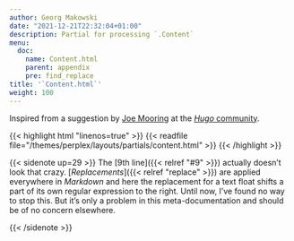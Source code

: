 ```yaml
---
author: Georg Makowski
date: "2021-12-21T22:32:04+01:00"
description: Partial for processing `.Content`
menu:
  doc:
    name: Content.html
    parent: appendix
    pre: find_replace
title: '`Content.html`'
weight: 100
---
```


Inspired from a suggestion by [Joe Mooring](https://discourse.gohugo.io/u/jmooring/summary) at the [_Hugo_ community](https://discourse.gohugo.io).

{{< highlight html "linenos=true" >}}
{{< readfile file="/themes/perplex/layouts/partials/content.html" >}}
{{< /highlight >}}

{{< sidenote up=29 >}}
The [9th line]({{< relref "#9" >}}) actually doesn’t look that crazy. [*Replacements*]({{< relref "replace" >}}) are applied everywhere in _Markdown_ and here the replacement for a text float shifts a part of its own regular expression to the right. Until now, I’ve found no way to stop this. But it’s only a problem in this meta-documentation and should be of no concern elsewhere.

{{< /sidenote >}}
